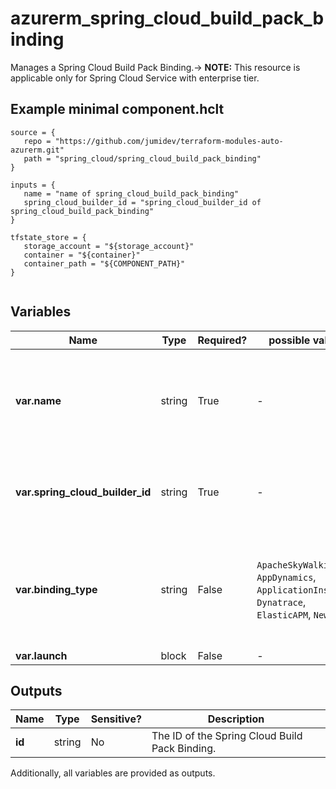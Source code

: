 # azurerm_spring_cloud_build_pack_binding

Manages a Spring Cloud Build Pack Binding.-> **NOTE:** This resource is applicable only for Spring Cloud Service with enterprise tier.

## Example minimal component.hclt

```hcl
source = {
   repo = "https://github.com/jumidev/terraform-modules-auto-azurerm.git" 
   path = "spring_cloud/spring_cloud_build_pack_binding" 
}

inputs = {
   name = "name of spring_cloud_build_pack_binding" 
   spring_cloud_builder_id = "spring_cloud_builder_id of spring_cloud_build_pack_binding" 
}

tfstate_store = {
   storage_account = "${storage_account}" 
   container = "${container}" 
   container_path = "${COMPONENT_PATH}" 
}


```

## Variables

| Name | Type | Required? |  possible values |  Description |
| ---- | ---- | --------- |  ----------- | ----------- |
| **var.name** | string | True | -  |  The name which should be used for this Spring Cloud Build Pack Binding. Changing this forces a new Spring Cloud Build Pack Binding to be created. | 
| **var.spring_cloud_builder_id** | string | True | -  |  The ID of the Spring Cloud Builder. Changing this forces a new Spring Cloud Build Pack Binding to be created. | 
| **var.binding_type** | string | False | `ApacheSkyWalking`, `AppDynamics`, `ApplicationInsights`, `Dynatrace`, `ElasticAPM`, `NewRelic`  |  Specifies the Build Pack Binding Type. Allowed values are `ApacheSkyWalking`, `AppDynamics`, `ApplicationInsights`, `Dynatrace`, `ElasticAPM` and `NewRelic`. | 
| **var.launch** | block | False | -  |  A `launch` block. | 



## Outputs

| Name | Type | Sensitive? | Description |
| ---- | ---- | --------- | --------- |
| **id** | string | No  | The ID of the Spring Cloud Build Pack Binding. | 

Additionally, all variables are provided as outputs.
